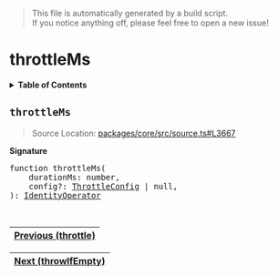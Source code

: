 > This file is automatically generated by a build script.<br>If you notice anything off, please feel free to open a new issue!

# throttleMs

<details><summary><b>Table of Contents</b></summary><br>

1. [<code>throttleMs</code>](#throttleMs)</details>

## <a name="throttleMs"></a><code>throttleMs</code>

> Source Location: [packages\/core\/src\/source.ts#L3667](..\/..\/packages\/core\/src\/source.ts#L3667)

<b>Signature</b>

<pre>function throttleMs(<br>    durationMs: number,<br>    config?: <a href="087-throttle.md#ThrottleConfig">ThrottleConfig</a> | null,<br>): <a href="../01-api-basics/04-Operator.md#IdentityOperator">IdentityOperator</a></pre><br>

| [Previous \(throttle\)](087-throttle.md#readme) |
| --- |

<div align="right">

| [Next \(throwIfEmpty\)](089-throwIfEmpty.md#readme) |
| --- |
</div>

